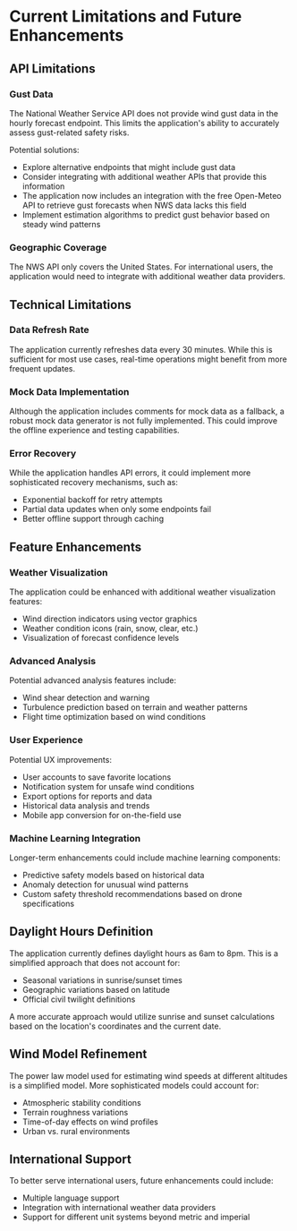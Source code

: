 
# Current Limitations and Future Enhancements

## API Limitations

### Gust Data

The National Weather Service API does not provide wind gust data in the hourly forecast endpoint. This limits the application's ability to accurately assess gust-related safety risks.

Potential solutions:
- Explore alternative endpoints that might include gust data
- Consider integrating with additional weather APIs that provide this information
- The application now includes an integration with the free Open-Meteo API to
  retrieve gust forecasts when NWS data lacks this field
- Implement estimation algorithms to predict gust behavior based on steady wind patterns

### Geographic Coverage

The NWS API only covers the United States. For international users, the application would need to integrate with additional weather data providers.

## Technical Limitations

### Data Refresh Rate

The application currently refreshes data every 30 minutes. While this is sufficient for most use cases, real-time operations might benefit from more frequent updates.

### Mock Data Implementation

Although the application includes comments for mock data as a fallback, a robust mock data generator is not fully implemented. This could improve the offline experience and testing capabilities.

### Error Recovery

While the application handles API errors, it could implement more sophisticated recovery mechanisms, such as:
- Exponential backoff for retry attempts
- Partial data updates when only some endpoints fail
- Better offline support through caching

## Feature Enhancements

### Weather Visualization

The application could be enhanced with additional weather visualization features:
- Wind direction indicators using vector graphics
- Weather condition icons (rain, snow, clear, etc.)
- Visualization of forecast confidence levels

### Advanced Analysis

Potential advanced analysis features include:
- Wind shear detection and warning
- Turbulence prediction based on terrain and weather patterns
- Flight time optimization based on wind conditions

### User Experience

Potential UX improvements:
- User accounts to save favorite locations
- Notification system for unsafe wind conditions
- Export options for reports and data
- Historical data analysis and trends
- Mobile app conversion for on-the-field use

### Machine Learning Integration

Longer-term enhancements could include machine learning components:
- Predictive safety models based on historical data
- Anomaly detection for unusual wind patterns
- Custom safety threshold recommendations based on drone specifications

## Daylight Hours Definition

The application currently defines daylight hours as 6am to 8pm. This is a simplified approach that does not account for:
- Seasonal variations in sunrise/sunset times
- Geographic variations based on latitude
- Official civil twilight definitions

A more accurate approach would utilize sunrise and sunset calculations based on the location's coordinates and the current date.

## Wind Model Refinement

The power law model used for estimating wind speeds at different altitudes is a simplified model. More sophisticated models could account for:
- Atmospheric stability conditions
- Terrain roughness variations
- Time-of-day effects on wind profiles
- Urban vs. rural environments

## International Support

To better serve international users, future enhancements could include:
- Multiple language support
- Integration with international weather data providers
- Support for different unit systems beyond metric and imperial
